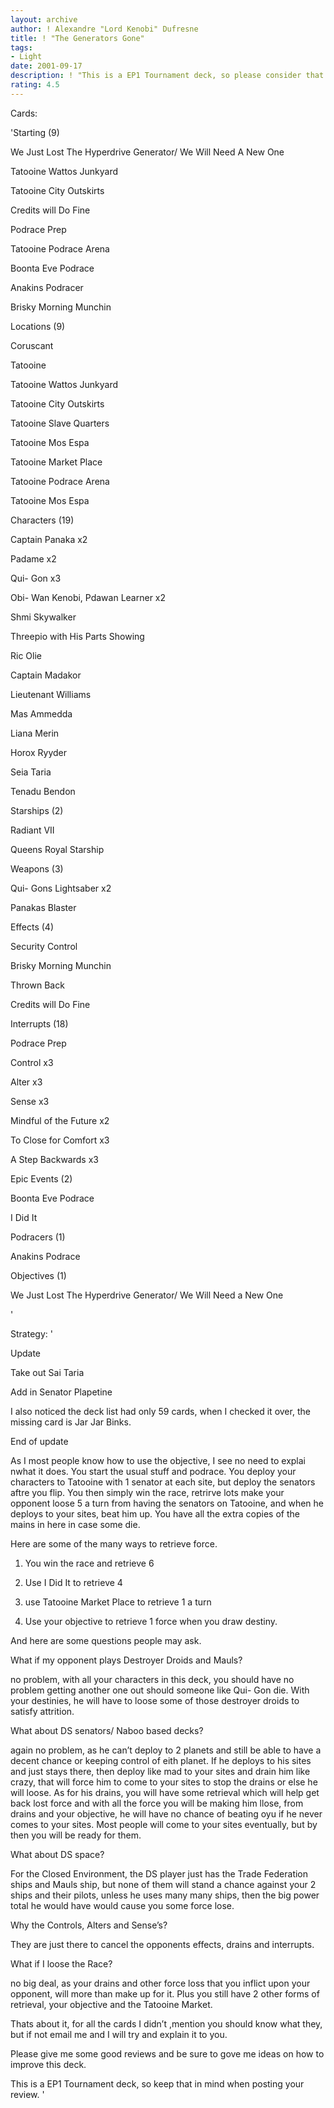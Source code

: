 ```yaml
---
layout: archive
author: ! Alexandre "Lord Kenobi" Dufresne
title: ! "The Generators Gone"
tags:
- Light
date: 2001-09-17
description: ! "This is a EP1 Tournament deck, so please consider that when reviewing this deck."
rating: 4.5
---
```

Cards: 

'Starting (9) 


We Just Lost The Hyperdrive Generator/ We Will Need A New One 

Tatooine Wattos Junkyard 

Tatooine City Outskirts 

Credits will Do Fine 

Podrace Prep 

Tatooine Podrace Arena 

Boonta Eve Podrace 

Anakins Podracer 

Brisky Morning Munchin 


Locations (9)


Coruscant 

Tatooine 

Tatooine Wattos Junkyard 

Tatooine City Outskirts 

Tatooine Slave Quarters 

Tatooine Mos Espa 

Tatooine Market Place 

Tatooine Podrace Arena 

Tatooine Mos Espa 


Characters (19)


Captain Panaka x2

Padame x2 

Qui- Gon x3 

Obi- Wan Kenobi, Pdawan Learner x2 

Shmi Skywalker 

Threepio with His Parts Showing 

Ric Olie 

Captain Madakor 

Lieutenant Williams 

Mas Ammedda 

Liana Merin

Horox Ryyder 

Seia Taria 

Tenadu Bendon 


Starships (2)


Radiant VII 

Queens Royal Starship 


Weapons (3)


Qui- Gons Lightsaber x2 

Panakas Blaster 


Effects (4) 


Security Control 

Brisky Morning Munchin 

Thrown Back 

Credits will Do Fine 


Interrupts (18)


Podrace Prep 

Control x3 

Alter x3 

Sense x3 

Mindful of the Future x2 

To Close for Comfort x3 

A Step Backwards x3


Epic Events (2)


Boonta Eve Podrace 

I Did It 


Podracers (1)


Anakins Podrace 


Objectives (1)


We Just Lost The Hyperdrive Generator/ We Will Need a New One 

'

Strategy: '

 
Update 



Take out Sai Taria 


Add in Senator Plapetine


I also noticed the deck list had only 59 cards, when I checked it over, the missing card is Jar Jar Binks.



End of update 


As I most people know how to use the objective, I see no need to explai nwhat it does. You start the usual stuff and podrace. You deploy your characters to Tatooine with 1 senator at each site, but deploy the senators aftre you flip. You then simply win the race, retrirve lots make your opponent loose 5 a turn from having the senators on Tatooine, and when he deploys to your sites, beat him up. You have all the extra copies of the mains in here in case some die. 


Here are some of the many ways to retrieve force. 


1. You win the race and retrieve 6


2. Use I Did It to retrieve 4


3. use Tatooine Market Place to retrieve 1 a turn


4. Use your objective to retrieve 1 force when you draw destiny. 


And here are some questions people may ask.


What if my opponent plays Destroyer Droids and Mauls? 


no problem, with all your characters in this deck, you should have no problem getting another one out should someone like Qui- Gon die. With your destinies, he will have to loose some of those destroyer droids to satisfy attrition.  


What about DS senators/ Naboo based decks? 


again no problem, as he can’t deploy to 2 planets and still be able to have a decent chance or keeping control of eith planet. If he deploys to his sites and just stays there, then deploy like mad to your sites and drain him like crazy, that will force him to come to your sites to stop the drains or else he will loose. As for his drains, you will have some retrieval which will help get back lost force and with all the force you will be making him llose, from drains and your objective, he will have no chance of beating oyu if he never comes to your sites. Most people will come to your sites eventually, but by then you will be ready for them. 


What about DS space? 


For the Closed Environment, the DS player just has the Trade Federation ships and Mauls ship, but none of them will stand a chance against your 2 ships and their pilots, unless he uses many many ships, then the big power total he would have would cause you some force lose. 


Why the Controls, Alters and Sense’s? 


They are just there to cancel the opponents effects, drains and interrupts. 


What if I loose the Race? 


no big deal, as your drains and other force loss that you inflict upon your opponent, will more than make up for it. Plus you still have 2 other forms of retrieval, your objective and the Tatooine Market. 


Thats about it, for all the cards I didn’t ,mention you should know what they, but if not email me and I will try and explain it to you. 


Please give me some good reviews and be sure to gove me ideas on how to improve this deck.


This is a EP1 Tournament deck, so keep that in mind when posting your review.         '